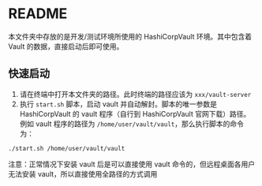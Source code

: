 # README

本文件夹中存放的是开发/测试环境所使用的 HashiCorpVault 环境。其中包含着 Vault 的数据，直接启动后即可使用。

## 快速启动

1. 请在终端中打开本文件夹的路径。此时终端的路径应该为 `xxx/vault-server`
2. 执行 `start.sh` 脚本，启动 vault 并自动解封。脚本的唯一参数是 HashiCorpVault 的 vault 程序（自行到 HashiCorpVault 官网下载）路径。
例如 vault 程序的路径为 `/home/user/vault/vault`，那么执行脚本的命令为：
```shell
./start.sh /home/user/vault/vault
```

注意：正常情况下安装 vault 后是可以直接使用 vault 命令的，但远程桌面各用户无法安装 vault，所以直接使用全路径的方式调用